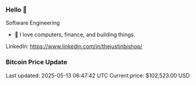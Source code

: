 ### Hello 🤙  

Software Engineering

- 🔭 I love computers, finance, and building things.
  
LinkedIn: https://www.linkedin.com/in/thejustinbishop/  





























### Bitcoin Price Update
Last updated: 2025-05-13 06:47:42 UTC
Current price: $102,523.00 USD
